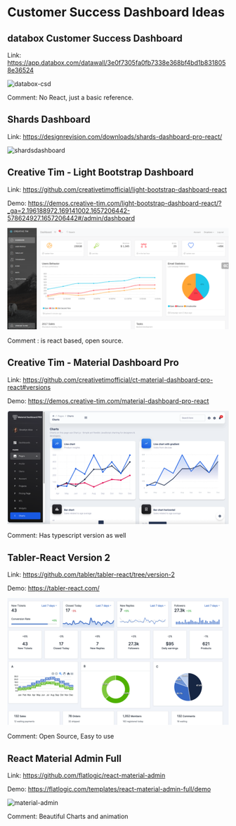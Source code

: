 # Customer Success Dashboard Ideas

## databox Customer Success Dashboard

Link: https://app.databox.com/datawall/3e0f7305fa0fb7338e368bf4bd1b8318058e36524

![databox-csd](https://github.com/fame-odoo/OdooSalesDashboard/blob/CSD-Ideas/img/iShot_2022-07-07_11.09.10.png?raw=true)

Comment: No React, just a basic reference.

## Shards Dashboard

Link: https://designrevision.com/downloads/shards-dashboard-pro-react/

![shardsdashboard](https://designrevision.com/app/uploads/edd/shards-dashboard-pro-react-feat-img-1.jpg)


## Creative Tim - Light Bootstrap Dashboard

Link: https://github.com/creativetimofficial/light-bootstrap-dashboard-react

Demo: https://demos.creative-tim.com/light-bootstrap-dashboard-react/?_ga=2.196188972.169141002.1657206442-578624927.1657206442#/admin/dashboard

![creativetim](https://github.com/fame-odoo/OdooSalesDashboard/blob/CSD-Ideas/img/creative-tim.png?raw=true)

Comment : is react based, open source.

## Creative Tim - Material Dashboard Pro 

Link: https://github.com/creativetimofficial/ct-material-dashboard-pro-react#versions

Demo: https://demos.creative-tim.com/material-dashboard-pro-react

![](https://github.com/fame-odoo/OdooSalesDashboard/blob/CSD-Ideas/img/iShot_2022-07-07_11.21.15.png?raw=true)

Comment: Has typescript version as well

## Tabler-React Version 2

Link: https://github.com/tabler/tabler-react/tree/version-2

Demo: https://tabler-react.com/

![](https://github.com/fame-odoo/OdooSalesDashboard/blob/CSD-Ideas/img/iShot_2022-07-07_11.35.20.png?raw=true)

Comment: Open Source, Easy to use

##  React Material Admin Full

Link: https://github.com/flatlogic/react-material-admin

Demo: https://flatlogic.com/templates/react-material-admin-full/demo

![material-admin](https://user-images.githubusercontent.com/24964748/55800639-df780300-5adc-11e9-84b7-7c2437088516.png)

Comment: Beautiful Charts and animation

